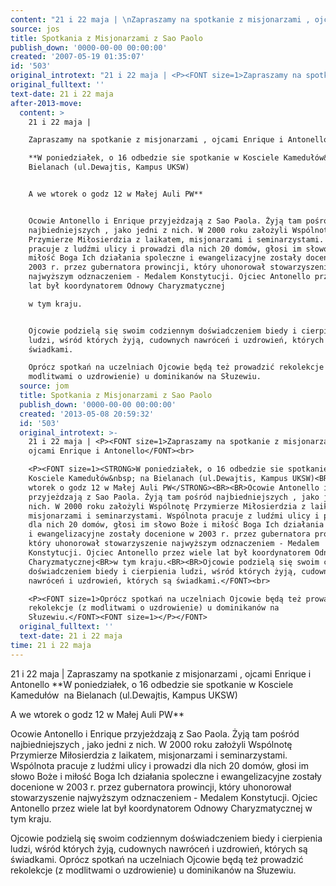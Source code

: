 ```yaml
---
content: "21 i 22 maja | \nZapraszamy na spotkanie z misjonarzami , ojcami Enrique i Antonello\n**W poniedziałek, o 16 odbedzie sie spotkanie w Kosciele Kamedułów&nbsp; na Bielanach (ul.Dewajtis, Kampus UKSW)\n\nA we wtorek o godz 12 w Małej Auli PW**\n\nOcowie Antonello i Enrique przyjeżdzają z Sao Paola. Żyją tam pośród najbiedniejszych , jako jedni z nich. W 2000 roku założyli Wspólnotę Przymierze Miłosierdzia z laikatem, misjonarzami i seminarzystami. Wspólnota pracuje z ludźmi ulicy i prowadzi dla nich 20 domów, głosi im słowo Boże i miłość Boga Ich działania spoleczne i ewangelizacyjne zostały docenione w 2003 r. przez gubernatora prowincji, który uhonorował stowarzyszenie najwyższym odznaczeniem - Medalem Konstytucji. Ojciec Antonello przez wiele lat był koordynatorem Odnowy Charyzmatycznej\nw tym kraju.\n\nOjcowie podzielą się swoim codziennym doświadczeniem biedy i cierpienia ludzi, wśród których żyją, cudownych nawróceń i uzdrowień, których są świadkami.\nOprócz spotkań na uczelniach Ojcowie będą też prowadzić rekolekcje (z modlitwami o uzdrowienie) u dominikanów na Słuzewiu.\n\n\n<!--CONTENT FROM OLD SERVER (jos before 2013): 21 i 22 maja | \nZapraszamy na spotkanie z misjonarzami , ojcami Enrique i Antonello\n\r\n\n**W poniedziałek, o 16 odbedzie sie spotkanie w Kosciele Kamedułów&nbsp; na Bielanach (ul.Dewajtis, Kampus UKSW)\n\nA we wtorek o godz 12 w Małej Auli PW**\n\nOcowie Antonello i Enrique przyjeżdzają z Sao Paola. Żyją tam pośród najbiedniejszych , jako jedni z nich. W 2000 roku założyli Wspólnotę Przymierze Miłosierdzia z laikatem, misjonarzami i seminarzystami. Wspólnota pracuje z ludźmi ulicy i prowadzi dla nich 20 domów, głosi im słowo Boże i miłość Boga Ich działania spoleczne i ewangelizacyjne zostały docenione w 2003 r. przez gubernatora prowincji, który uhonorował stowarzyszenie najwyższym odznaczeniem - Medalem Konstytucji. Ojciec Antonello przez wiele lat był koordynatorem Odnowy Charyzmatycznej\nw tym kraju.\n\nOjcowie podzielą się swoim codziennym doświadczeniem biedy i cierpienia ludzi, wśród których żyją, cudownych nawróceń i uzdrowień, których są świadkami.\n\r\n\nOprócz spotkań na uczelniach Ojcowie będą też prowadzić rekolekcje (z modlitwami o uzdrowienie) u dominikanów na Słuzewiu.\n\n-->"
source: jos
title: Spotkania z Misjonarzami z Sao Paolo
publish_down: '0000-00-00 00:00:00'
created: '2007-05-19 01:35:07'
id: '503'
original_introtext: "21 i 22 maja | <P><FONT size=1>Zapraszamy na spotkanie z misjonarzami , ojcami Enrique i Antonello</FONT><br>\r\n<P><FONT size=1><STRONG>W poniedziałek, o 16 odbedzie sie spotkanie w Kosciele Kamedułów&nbsp; na Bielanach (ul.Dewajtis, Kampus UKSW)<BR><BR>A we wtorek o godz 12 w Małej Auli PW</STRONG><BR><BR>Ocowie Antonello i Enrique przyjeżdzają z Sao Paola. Żyją tam pośród najbiedniejszych , jako jedni z nich. W 2000 roku założyli Wspólnotę Przymierze Miłosierdzia z laikatem, misjonarzami i seminarzystami. Wspólnota pracuje z ludźmi ulicy i prowadzi dla nich 20 domów, głosi im słowo Boże i miłość Boga Ich działania spoleczne i ewangelizacyjne zostały docenione w 2003 r. przez gubernatora prowincji, który uhonorował stowarzyszenie najwyższym odznaczeniem - Medalem Konstytucji. Ojciec Antonello przez wiele lat był koordynatorem Odnowy Charyzmatycznej<BR>w tym kraju.<BR><BR>Ojcowie podzielą się swoim codziennym doświadczeniem biedy i cierpienia ludzi, wśród których żyją, cudownych nawróceń i uzdrowień, których są świadkami.</FONT><br>\r\n<P><FONT size=1>Oprócz spotkań na uczelniach Ojcowie będą też prowadzić rekolekcje (z modlitwami o uzdrowienie) u dominikanów na Słuzewiu.</FONT><FONT size=1></P></FONT>"
original_fulltext: ''
text-date: 21 i 22 maja
after-2013-move:
  content: >
    21 i 22 maja | 

    Zapraszamy na spotkanie z misjonarzami , ojcami Enrique i Antonello

    **W poniedziałek, o 16 odbedzie sie spotkanie w Kosciele Kamedułów&nbsp; na
    Bielanach (ul.Dewajtis, Kampus UKSW)


    A we wtorek o godz 12 w Małej Auli PW**


    Ocowie Antonello i Enrique przyjeżdzają z Sao Paola. Żyją tam pośród
    najbiedniejszych , jako jedni z nich. W 2000 roku założyli Wspólnotę
    Przymierze Miłosierdzia z laikatem, misjonarzami i seminarzystami. Wspólnota
    pracuje z ludźmi ulicy i prowadzi dla nich 20 domów, głosi im słowo Boże i
    miłość Boga Ich działania spoleczne i ewangelizacyjne zostały docenione w
    2003 r. przez gubernatora prowincji, który uhonorował stowarzyszenie
    najwyższym odznaczeniem - Medalem Konstytucji. Ojciec Antonello przez wiele
    lat był koordynatorem Odnowy Charyzmatycznej

    w tym kraju.


    Ojcowie podzielą się swoim codziennym doświadczeniem biedy i cierpienia
    ludzi, wśród których żyją, cudownych nawróceń i uzdrowień, których są
    świadkami.

    Oprócz spotkań na uczelniach Ojcowie będą też prowadzić rekolekcje (z
    modlitwami o uzdrowienie) u dominikanów na Słuzewiu.
  source: jom
  title: Spotkania z Misjonarzami z Sao Paolo
  publish_down: '0000-00-00 00:00:00'
  created: '2013-05-08 20:59:32'
  id: '503'
  original_introtext: >-
    21 i 22 maja | <P><FONT size=1>Zapraszamy na spotkanie z misjonarzami ,
    ojcami Enrique i Antonello</FONT><br>

    <P><FONT size=1><STRONG>W poniedziałek, o 16 odbedzie sie spotkanie w
    Kosciele Kamedułów&nbsp; na Bielanach (ul.Dewajtis, Kampus UKSW)<BR><BR>A we
    wtorek o godz 12 w Małej Auli PW</STRONG><BR><BR>Ocowie Antonello i Enrique
    przyjeżdzają z Sao Paola. Żyją tam pośród najbiedniejszych , jako jedni z
    nich. W 2000 roku założyli Wspólnotę Przymierze Miłosierdzia z laikatem,
    misjonarzami i seminarzystami. Wspólnota pracuje z ludźmi ulicy i prowadzi
    dla nich 20 domów, głosi im słowo Boże i miłość Boga Ich działania spoleczne
    i ewangelizacyjne zostały docenione w 2003 r. przez gubernatora prowincji,
    który uhonorował stowarzyszenie najwyższym odznaczeniem - Medalem
    Konstytucji. Ojciec Antonello przez wiele lat był koordynatorem Odnowy
    Charyzmatycznej<BR>w tym kraju.<BR><BR>Ojcowie podzielą się swoim codziennym
    doświadczeniem biedy i cierpienia ludzi, wśród których żyją, cudownych
    nawróceń i uzdrowień, których są świadkami.</FONT><br>

    <P><FONT size=1>Oprócz spotkań na uczelniach Ojcowie będą też prowadzić
    rekolekcje (z modlitwami o uzdrowienie) u dominikanów na
    Słuzewiu.</FONT><FONT size=1></P></FONT>
  original_fulltext: ''
  text-date: 21 i 22 maja
time: 21 i 22 maja
---
```

21 i 22 maja | 
Zapraszamy na spotkanie z misjonarzami , ojcami Enrique i Antonello
**W poniedziałek, o 16 odbedzie sie spotkanie w Kosciele Kamedułów&nbsp; na Bielanach (ul.Dewajtis, Kampus UKSW)

A we wtorek o godz 12 w Małej Auli PW**

Ocowie Antonello i Enrique przyjeżdzają z Sao Paola. Żyją tam pośród najbiedniejszych , jako jedni z nich. W 2000 roku założyli Wspólnotę Przymierze Miłosierdzia z laikatem, misjonarzami i seminarzystami. Wspólnota pracuje z ludźmi ulicy i prowadzi dla nich 20 domów, głosi im słowo Boże i miłość Boga Ich działania spoleczne i ewangelizacyjne zostały docenione w 2003 r. przez gubernatora prowincji, który uhonorował stowarzyszenie najwyższym odznaczeniem - Medalem Konstytucji. Ojciec Antonello przez wiele lat był koordynatorem Odnowy Charyzmatycznej
w tym kraju.

Ojcowie podzielą się swoim codziennym doświadczeniem biedy i cierpienia ludzi, wśród których żyją, cudownych nawróceń i uzdrowień, których są świadkami.
Oprócz spotkań na uczelniach Ojcowie będą też prowadzić rekolekcje (z modlitwami o uzdrowienie) u dominikanów na Słuzewiu.


<!--CONTENT FROM OLD SERVER (jos before 2013): 21 i 22 maja | 
Zapraszamy na spotkanie z misjonarzami , ojcami Enrique i Antonello


**W poniedziałek, o 16 odbedzie sie spotkanie w Kosciele Kamedułów&nbsp; na Bielanach (ul.Dewajtis, Kampus UKSW)

A we wtorek o godz 12 w Małej Auli PW**

Ocowie Antonello i Enrique przyjeżdzają z Sao Paola. Żyją tam pośród najbiedniejszych , jako jedni z nich. W 2000 roku założyli Wspólnotę Przymierze Miłosierdzia z laikatem, misjonarzami i seminarzystami. Wspólnota pracuje z ludźmi ulicy i prowadzi dla nich 20 domów, głosi im słowo Boże i miłość Boga Ich działania spoleczne i ewangelizacyjne zostały docenione w 2003 r. przez gubernatora prowincji, który uhonorował stowarzyszenie najwyższym odznaczeniem - Medalem Konstytucji. Ojciec Antonello przez wiele lat był koordynatorem Odnowy Charyzmatycznej
w tym kraju.

Ojcowie podzielą się swoim codziennym doświadczeniem biedy i cierpienia ludzi, wśród których żyją, cudownych nawróceń i uzdrowień, których są świadkami.


Oprócz spotkań na uczelniach Ojcowie będą też prowadzić rekolekcje (z modlitwami o uzdrowienie) u dominikanów na Słuzewiu.

-->

<!--{{json:{"created_date":"2007-05-19 01:35:07","publish_down":"0000-00-00 00:00:00","id":"503"}}}-->